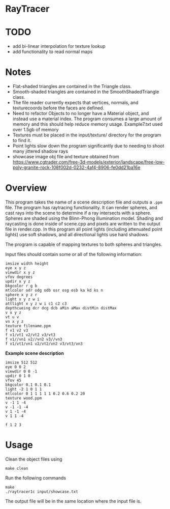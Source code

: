 # RayTracer

# TODO
- add bi-linear interpolation for texture lookup
- add functionality to read normal maps

# Notes
- Flat-shaded triangles are contained in the Triangle class.
- Smooth-shaded triangles are contained in the SmoothShadedTriangle class.
- The file reader currently expects that vertices, normals, and texturecoords before the faces are defined.
- Need to refactor Objects to no longer have a Material object, and instead use a material index. The program consumes a large amount of memory and this should help reduce memory usage. Example7.txt used over 1.5gb of memory
- Textures must be placed in the input/texture/ directory for the program to find it.
- Point lights slow down the program significantly due to needing to shoot many jittered shadow rays
- showcase image obj file and texture obtained from https://www.cgtrader.com/free-3d-models/exterior/landscape/free-low-poly-granite-rock-108f002d-0232-4af4-8906-fe0dd21ba16e

# Overview
This program takes the name of a scene description file and outputs a `.ppm` file. The program has raytracing functionality. It can render spheres, and cast rays into the scene to determine if a ray intersects with a sphere. Spheres are shaded using the Blinn-Phong illumination model. Shading and raycasting is done inside of scene.cpp and pixels are written to the output file in render.cpp. In this program all point lights (including attenuated point lights) use soft shadows, and all directional lights use hard shadows. 

The program is capable of mapping textures to both spheres and triangles. 

Input files should contain some or all of the following information:
```
imsize width height
eye x y z
viewdir x y z
vfov degrees
updir x y z
bkgcolor r g b
mtlcolor odr odg odb osr osg osb ka kd ks n
sphere x y z r
light x y z w i
attlight x y z w i c1 c2 c3
depthcueing dcr dcg dcb aMin aMax distMin distMax
v x y z
vt u v
vn x y z
texture filename.ppm
f v1 v2 v3
f v1/vt1 v2/vt2 v3/vt3
f v1//vn1 v2//vn2 v3//vn3
f v1/vt1/vn1 v2/vt2/vn2 v3/vt3/vn3
```
**Example scene description**
```
imsize 512 512
eye 0 0 2
viewdir 0 0 -1
updir 0 1 0
vfov 45
bkgcolor 0.1 0.1 0.1
light -2 1 0 1 1
mtlcolor 0 1 1 1 1 1 0.2 0.6 0.2 20
texture wood.ppm
v -1 1 -4
v -1 -1 -4
v 1 -1 -4
v 1 1 -4

f 1 2 3
```

# Usage
Clean the object files using
```
make clean
```
Run the following commands
```
make
./raytracer1c input/showcase.txt
```
The output file will be in the same location where the input file is.
